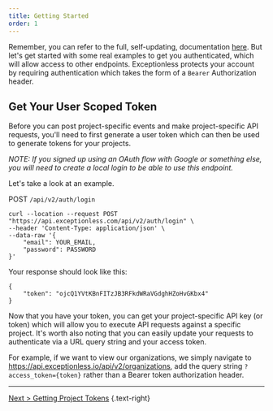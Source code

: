 ```yaml
---
title: Getting Started
order: 1
---
```


Remember, you can refer to the full, self-updating, documentation [here](https://api.exceptionless.io). But let's get started with some real examples to get you authenticated, which will allow access to other endpoints. Exceptionless protects your account by requiring authentication which takes the form of a `Bearer` Authorization header.

## Get Your User Scoped Token

Before you can post project-specific events and make project-specific API requests, you'll need to first generate a user token which can then be used to generate tokens for your projects. 

*NOTE: If you signed up using an OAuth flow with Google or something else, you will need to create a local login to be able to use this endpoint.* 

Let's take a look at an example. 

POST `/api/v2/auth/login`  

```
curl --location --request POST "https://api.exceptionless.com/api/v2/auth/login" \
--header 'Content-Type: application/json' \
--data-raw '{
    "email": YOUR_EMAIL,
    "password": PASSWORD
}'
```

Your response should look like this: 

```
{
    "token": "ojcQ1YVtKBnFITzJB3RFkdWRaVGdghHZoHvGKbx4"
}
```

Now that you have your token, you can get your project-specific API key (or token) which will allow you to execute API requests against a specific project. It's worth also noting that you can easily update your requests to authenticate via a URL query string and your access token.

For example, if we want to view our organizations, we simply navigate to <https://api.exceptionless.io/api/v2/organizations>, add the query string `?access_token={token}` rather than a Bearer token authorization header.

---

[Next > Getting Project Tokens](project-tokens.md) {.text-right}